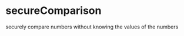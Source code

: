 secureComparison
================

securely compare numbers without knowing the values of the numbers
